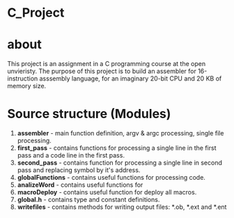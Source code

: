 # C_Project

# about
This project is an assignment in a C programming course at the open unvieristy. The purpose of this project is to build an assembler for 16-instruction asssembly language, for an imaginary 20-bit CPU and 20 KB of memory size. 

# Source structure (Modules)
1. **assembler** - main function definition, argv & argc processing, single file processing.
2. **first_pass** - contains functions for processing a single line in the first pass and a code line in the first pass.
3. **second_pass** - contains function for processing a single line in second pass and replacing symbol by it's address.
4. **globalFunctions** - contains useful functions for processing code.
5. **analizeWord** - contains useful functions for 
6. **macroDeploy** - contains useful function for deploy all macros.
7. **global.h** - contains type and constant definitions.
8. **writefiles** - contains methods for writing output files: *.ob, *.ext and *.ent
